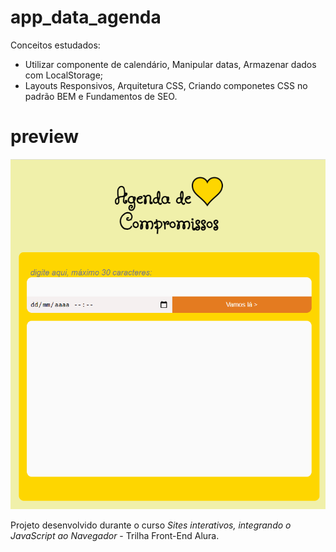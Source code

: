 # app_data_agenda

Conceitos estudados: 

* Utilizar componente de calendário, Manipular datas, Armazenar dados com LocalStorage;
* Layouts Responsivos, Arquitetura CSS, Criando componetes CSS no padrão BEM e Fundamentos de SEO.

# preview

[![app_data_agenda](https://github.com/renatamoss/app_data_agenda/blob/main/assets/images/agenda_compromissos_git.gif?raw=true)](https://renatamoss.github.io/app_data_agenda/index.html)


Projeto desenvolvido durante o curso *Sites interativos, integrando o JavaScript ao Navegador* -
Trilha Front-End Alura. 
